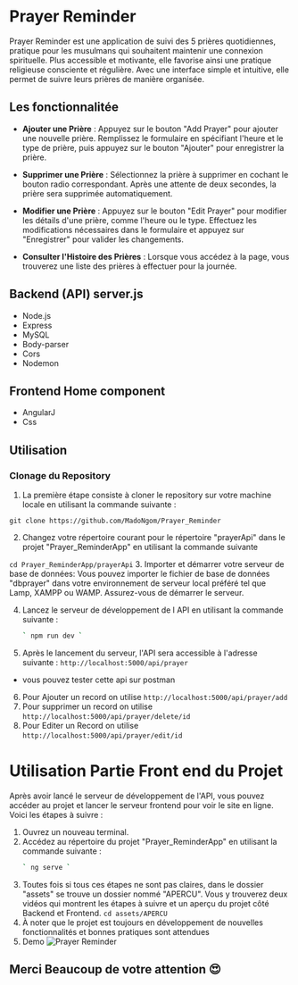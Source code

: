 # Prayer Reminder

Prayer Reminder est une application de suivi des 5 prières quotidiennes, pratique pour les musulmans qui souhaitent maintenir une connexion spirituelle. Plus accessible et motivante, elle favorise ainsi une pratique religieuse consciente et régulière. Avec une interface simple et intuitive, elle permet de suivre leurs prières de manière organisée.

## Les fonctionnalitée

- **Ajouter une Prière** : Appuyez sur le bouton "Add Prayer" pour ajouter une nouvelle prière. Remplissez le formulaire en spécifiant l'heure et le type de prière, puis appuyez sur le bouton "Ajouter" pour enregistrer la prière.

- **Supprimer une Prière** : Sélectionnez la prière à supprimer en cochant le bouton radio correspondant. Après une attente de deux secondes, la prière sera supprimée automatiquement.

- **Modifier une Prière** : Appuyez sur le bouton "Edit Prayer" pour modifier les détails d'une prière, comme l'heure ou le type. Effectuez les modifications nécessaires dans le formulaire et appuyez sur "Enregistrer" pour valider les changements.

- **Consulter l'Histoire des Prières** : Lorsque vous accédez à la page, vous trouverez une liste des prières à effectuer pour la journée.

## Backend (API) server.js

- Node.js
- Express
- MySQL
- Body-parser
- Cors
- Nodemon

## Frontend Home component

- AngularJ
- Css

## Utilisation

### Clonage du Repository

1. La première étape consiste à cloner le repository sur votre machine locale en utilisant la commande suivante :

`git clone https://github.com/MadoNgom/Prayer_Reminder`

2.  Changez votre répertoire courant pour le répertoire "prayerApi" dans le projet "Prayer_ReminderApp" en utilisant la commande suivante

`cd Prayer_ReminderApp/prayerApi` 3. Importer et démarrer votre serveur de base de données: Vous pouvez importer le fichier de base de données "dbprayer" dans votre environnement de serveur local préféré tel que Lamp, XAMPP ou WAMP. Assurez-vous de démarrer le serveur.

4. Lancez le serveur de développement de l API en utilisant la commande suivante :

   ```bash
   ` npm run dev `
   ```

5. Après le lancement du serveur, l'API sera accessible à l'adresse suivante :
   `http://localhost:5000/api/prayer`

- vous pouvez tester cette api sur postman

6.  Pour Ajouter un record on utilise
    `http://localhost:5000/api/prayer/add`
7.  Pour supprimer un record on utilise
    `http://localhost:5000/api/prayer/delete/id`
8.  Pour Editer un Record on utilise
    `http://localhost:5000/api/prayer/edit/id`

# Utilisation Partie Front end du Projet

Après avoir lancé le serveur de développement de l'API, vous pouvez accéder au projet et lancer le serveur frontend pour voir le site en ligne. Voici les étapes à suivre :

1. Ouvrez un nouveau terminal.
2. Accédez au répertoire du projet "Prayer_ReminderApp" en utilisant la commande suivante :
   ```bash
   ` ng serve `
   ```
3. Toutes fois si tous ces étapes ne sont pas claires, dans le dossier "assets" se trouve un dossier nommé "APERCU". Vous y trouverez deux vidéos qui montrent les étapes à suivre et un aperçu du projet côté Backend et Frontend.
   `cd assets/APERCU`
4. À noter que le projet est toujours en développement de nouvelles fonctionnalités et bonnes pratiques sont attendues
5. Demo
   ![Prayer Reminder](../Prayer_ReminderApp/src/assets/DEMO.png)

## Merci Beaucoup de votre attention 😍
